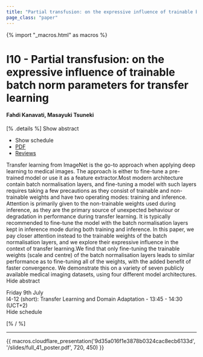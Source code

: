 ```yaml
---
title: "Partial transfusion: on the expressive influence of trainable batch norm parameters for transfer learning"
page_class: "paper"
---
```


{% import "_macros.html" as macros %}

# I10 - Partial transfusion: on the expressive influence of trainable batch norm parameters for transfer learning

#### Fahdi Kanavati, Masayuki Tsuneki

[% .details %]
<a class="toggle_visibility" data-selector=".abstract" data-level="3">Show abstract</a>
- <a class="toggle_visibility" data-selector=".schedule" data-level="3">Show schedule</a>
- <a href="/proceedings/kanavati21.pdf">PDF</a>
- <a href="https://openreview.net/forum?id=TjwDWRdfZpg">Reviews</a>

<p>
    <span class="abstract">
        Transfer learning from ImageNet is the go-to approach when applying deep learning to medical images. The approach is either to fine-tune a pre-trained model or use it as a feature extractor.Most modern architecture contain batch normalisation layers, and fine-tuning a model with such layers requires taking a few precautions as they consist of trainable and non-trainable weights and have two operating modes: training and inference. Attention is primarily given to the non-trainable weights used during inference, as they are the primary source of unexpected behaviour or degradation in performance during transfer learning. It is typically recommended to fine-tune the model with the batch normalisation layers kept in inference mode during both training and inference. In this paper, we pay closer attention instead to the trainable weights of the batch normalisation layers, and we explore their expressive influence in the context of transfer learning.We find that only fine-tuning the trainable weights (scale and centre) of the batch normalisation layers leads to similar performance as to fine-tuning all of the weights, with the added benefit of faster convergence. We demonstrate this on a variety of seven publicly available medical imaging datasets, using four different model architectures. 
        <br>
        <span class="actions"><a class="toggle_visibility" data-level="2">Hide abstract</a></span>
    </span>
</p>

<p>
    <span class="schedule">
         Friday 9th July<br>I4-12 (short): Transfer Learning and Domain Adaptation - 13:45 - 14:30 (UCT+2)
        <br>
        <span class="actions"><a class="toggle_visibility" data-level="2">Hide schedule</a></span>
    </span>
</p>

[% / %]


---

{{ macros.cloudflare_presentation('9d35a016f1e3878b0324cac8ecb6133d', '/slides/full_41_poster.pdf', 720, 450) }}
